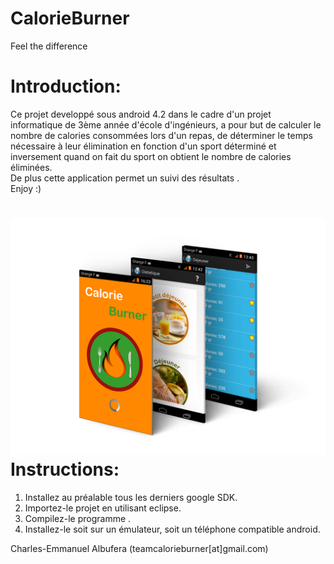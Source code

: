CalorieBurner
============
Feel the difference


Introduction:
=============
Ce projet developpé sous android 4.2 dans le cadre d'un projet informatique de 3ème année d'école d'ingénieurs, 
a pour but de calculer le nombre de calories consommées lors d'un repas, de déterminer le temps nécessaire
à leur élimination en fonction d'un sport déterminé et inversement quand on fait du sport on obtient le nombre de 
calories éliminées. 
<br>De plus cette application permet un suivi des résultats .
<br> Enjoy :)

![My image](https://raw.githubusercontent.com/charles-emmanuel/CalorieBurner/master/Screenshots/vueensemble.png)
Instructions:
=============
1. Installez au préalable tous les derniers google SDK.
2. Importez-le projet en utilisant eclipse.
3. Compilez-le programme .
4. Installez-le soit sur un émulateur, soit un téléphone compatible android.

Charles-Emmanuel Albufera (teamcalorieburner[at]gmail.com)
